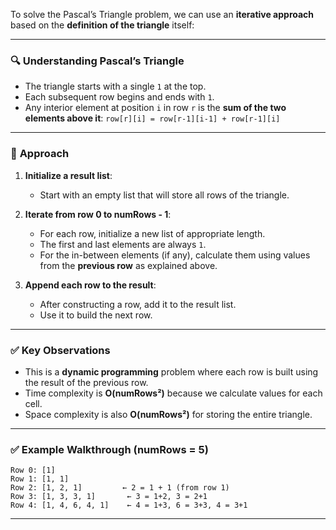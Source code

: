 To solve the Pascal’s Triangle problem, we can use an **iterative approach** based on the **definition of the triangle** itself:

---

### 🔍 **Understanding Pascal’s Triangle**

* The triangle starts with a single `1` at the top.
* Each subsequent row begins and ends with `1`.
* Any interior element at position `i` in row `r` is the **sum of the two elements above it**:
  `row[r][i] = row[r-1][i-1] + row[r-1][i]`

---

### 🧠 **Approach**

1. **Initialize a result list**:

   * Start with an empty list that will store all rows of the triangle.

2. **Iterate from row 0 to numRows - 1**:

   * For each row, initialize a new list of appropriate length.
   * The first and last elements are always `1`.
   * For the in-between elements (if any), calculate them using values from the **previous row** as explained above.

3. **Append each row to the result**:

   * After constructing a row, add it to the result list.
   * Use it to build the next row.

---

### ✅ **Key Observations**

* This is a **dynamic programming** problem where each row is built using the result of the previous row.
* Time complexity is **O(numRows²)** because we calculate values for each cell.
* Space complexity is also **O(numRows²)** for storing the entire triangle.

---

### ✅ **Example Walkthrough (numRows = 5)**

```
Row 0: [1]
Row 1: [1, 1]
Row 2: [1, 2, 1]         ← 2 = 1 + 1 (from row 1)
Row 3: [1, 3, 3, 1]       ← 3 = 1+2, 3 = 2+1
Row 4: [1, 4, 6, 4, 1]    ← 4 = 1+3, 6 = 3+3, 4 = 3+1
```

---

